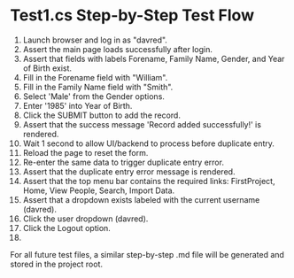 # Test1.cs Step-by-Step Test Flow

1. Launch browser and log in as "davred".
2. Assert the main page loads successfully after login.
3. Assert that fields with labels Forename, Family Name, Gender, and Year of Birth exist.
4. Fill in the Forename field with "William".
5. Fill in the Family Name field with "Smith".
6. Select 'Male' from the Gender options.
7. Enter '1985' into Year of Birth.
8. Click the SUBMIT button to add the record.
9. Assert that the success message 'Record added successfully!' is rendered.
10. Wait 1 second to allow UI/backend to process before duplicate entry.
11. Reload the page to reset the form.
12. Re-enter the same data to trigger duplicate entry error.
13. Assert that the duplicate entry error message is rendered.
14. Assert that the top menu bar contains the required links: FirstProject, Home, View People, Search, Import Data.
15. Assert that a dropdown exists labeled with the current username (davred).
16. Click the user dropdown (davred).
17. Click the Logout option.
18.
For all future test files, a similar step-by-step .md file will be generated and stored in the project root.
